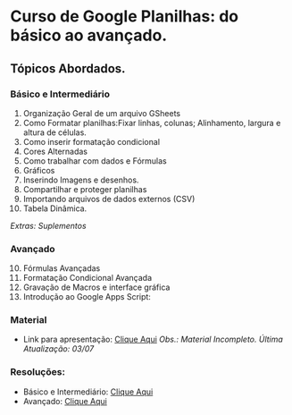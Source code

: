 # Curso de Google Planilhas: do básico ao avançado. 

## Tópicos Abordados.
### Básico e Intermediário
1. Organização Geral de um arquivo GSheets
2. Como Formatar planilhas:Fixar linhas, colunas; Alinhamento, largura e altura de células.
3. Como inserir formatação condicional
4. Cores Alternadas
5. Como trabalhar com dados e Fórmulas
6. Gráficos
7. Inserindo Imagens e desenhos.
8. Compartilhar e proteger planilhas
9. Importando arquivos de dados externos (CSV)
10. Tabela Dinâmica.

_Extras: Suplementos_

### Avançado
10. Fórmulas Avançadas
11. Formatação Condicional Avançada
12. Gravação de Macros e interface gráfica
13. Introdução ao Google Apps Script: 

### Material
* Link para apresentação: [Clique Aqui](https://docs.google.com/presentation/d/e/2PACX-1vTbDXzK2tHwCTR6IvovybDm3KcOTXqDwUVDQrHKfORYoZUHGqVF8j9quSLmyRKK7YY_8v1YrEZten5s/pub?start=false&loop=false&delayms=60000)
_Obs.: Material Incompleto. Última Atualização: 03/07_

### Resoluções:
* Básico e Intermediário: [Clique Aqui](https://docs.google.com/spreadsheets/d/e/2PACX-1vT0Q7nKtJqs7SgSCVSghCRb_cvn8tigAE7kH3DhN1p0RCVlvGibyi-4zsHalsE3zWfzhy6Wr9dTHSN4/pubhtml)
* Avançado: [Clique Aqui]()
